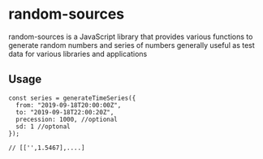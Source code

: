 # random-sources

random-sources is a JavaScript library that provides various functions to generate random numbers and series of numbers generally useful as test data for various libraries and applications


## Usage

```
const series = generateTimeSeries({
  from: "2019-09-18T20:00:00Z",
  to: "2019-09-18T22:00:20Z",
  precession: 1000, //optional
  sd: 1 //optonal
});

// [['',1.5467],....]

```
